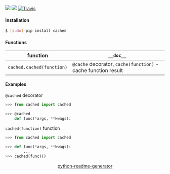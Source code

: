 <!--
https://pypi.org/project/readme-generator/
https://pypi.org/project/python-readme-generator/
-->

[![](https://img.shields.io/pypi/pyversions/cached.svg?longCache=True)](https://pypi.org/project/cached/)
[![](https://img.shields.io/pypi/v/cached.svg?maxAge=3600)](https://pypi.org/project/cached/)
[![Travis](https://api.travis-ci.org/looking-for-a-job/cached.py.svg?branch=master)](https://travis-ci.org/looking-for-a-job/cached.py/)

#### Installation
```bash
$ [sudo] pip install cached
```

#### Functions
function|`__doc__`
-|-
`cached.cached(function)` |`@cache` decorator, `cache(function)` - cache function result

#### Examples
`@cached` decorator

```python
>>> from cached import cached

>>> @cached
    def func(*args, **kwags):
```

`cached(function)` function
```python
>>> from cached import cached

>>> def func(*args, **kwags):
        ...
>>> cached(func)()
```

<p align="center">
    <a href="https://pypi.org/project/python-readme-generator/">python-readme-generator</a>
</p>